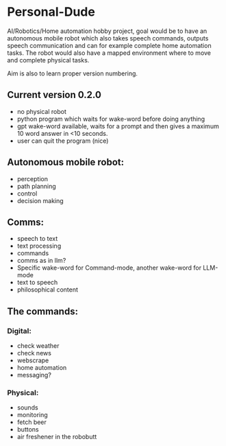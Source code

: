 # Personal-Dude
AI/Robotics/Home automation hobby project, goal would be to have an autonomous mobile robot which also takes speech commands, outputs speech communication and can for example complete home automation tasks. The robot would also have a mapped environment where to move and complete physical tasks.

Aim is also to learn proper version numbering.

## Current version 0.2.0
- no physical robot
- python program which waits for wake-word before doing anything
- gpt wake-word available, waits for a prompt and then gives a maximum 10 word answer in <10 seconds.
- user can quit the program (nice)


## Autonomous mobile robot:
- perception
- path planning
- control
- decision making

## Comms:
- speech to text
- text processing
- commands
- comms as in llm?
- Specific wake-word for Command-mode, another wake-word for LLM-mode
- text to speech 
- philosophical content

## The commands:
### Digital:
- check weather
- check news
- webscrape
- home automation
- messaging?

### Physical:
- sounds
- monitoring
- fetch beer
- buttons
- air freshener in the robobutt